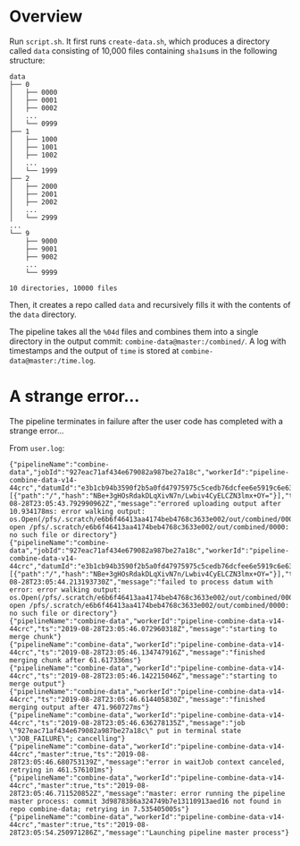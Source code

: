 # Overview

Run `script.sh`. It first runs `create-data.sh`, which produces a directory called `data` consisting of 10,000 files containing `sha1sum`s in the following structure:

```
data
├── 0
│   ├── 0000
│   ├── 0001
│   ├── 0002
│   ...
│   └── 0999
├── 1
│   ├── 1000
│   ├── 1001
│   ├── 1002
│   ...
│   └── 1999
├── 2
│   ├── 2000
│   ├── 2001
│   ├── 2002
│   ...
│   └── 2999
...
└── 9
    ├── 9000
    ├── 9001
    ├── 9002
    ...
    └── 9999

10 directories, 10000 files
```

Then, it creates a repo called `data` and recursively fills it with the contents of the `data` directory.

The pipeline takes all the `%04d` files and combines them into a single directory in the output commit: `combine-data@master:/combined/`. A log with timestamps and the output of `time` is stored at `combine-data@master:/time.log`.

# A strange error...

The pipeline terminates in failure after the user code has completed with a strange error...

From `user.log`:

```
{"pipelineName":"combine-data","jobId":"927eac71af434e679082a987be27a18c","workerId":"pipeline-combine-data-v14-44crc","datumId":"e3b1cb94b3590f2b5a0fd47975975c5cedb76dcfee6e5919c6e6338c20da6fe2","data":[{"path":"/","hash":"NBe+3gHOsRdakDLqXivN7n/Lwbiv4CyELCZN3lmx+OY="}],"ts":"2019-08-28T23:05:43.792990962Z","message":"errored uploading output after 10.934178ms: error walking output: os.Open(/pfs/.scratch/e6b6f46413aa4174beb4768c3633e002/out/combined/0000): open /pfs/.scratch/e6b6f46413aa4174beb4768c3633e002/out/combined/0000: no such file or directory"}
{"pipelineName":"combine-data","jobId":"927eac71af434e679082a987be27a18c","workerId":"pipeline-combine-data-v14-44crc","datumId":"e3b1cb94b3590f2b5a0fd47975975c5cedb76dcfee6e5919c6e6338c20da6fe2","data":[{"path":"/","hash":"NBe+3gHOsRdakDLqXivN7n/Lwbiv4CyELCZN3lmx+OY="}],"ts":"2019-08-28T23:05:44.213193730Z","message":"failed to process datum with error: error walking output: os.Open(/pfs/.scratch/e6b6f46413aa4174beb4768c3633e002/out/combined/0000): open /pfs/.scratch/e6b6f46413aa4174beb4768c3633e002/out/combined/0000: no such file or directory"}
{"pipelineName":"combine-data","workerId":"pipeline-combine-data-v14-44crc","ts":"2019-08-28T23:05:46.072960318Z","message":"starting to merge chunk"}
{"pipelineName":"combine-data","workerId":"pipeline-combine-data-v14-44crc","ts":"2019-08-28T23:05:46.134747916Z","message":"finished merging chunk after 61.617336ms"}
{"pipelineName":"combine-data","workerId":"pipeline-combine-data-v14-44crc","ts":"2019-08-28T23:05:46.142215046Z","message":"starting to merge output"}
{"pipelineName":"combine-data","workerId":"pipeline-combine-data-v14-44crc","ts":"2019-08-28T23:05:46.614405830Z","message":"finished merging output after 471.960727ms"}
{"pipelineName":"combine-data","workerId":"pipeline-combine-data-v14-44crc","ts":"2019-08-28T23:05:46.636278135Z","message":"job \"927eac71af434e679082a987be27a18c\" put in terminal state \"JOB_FAILURE\"; cancelling"}
{"pipelineName":"combine-data","workerId":"pipeline-combine-data-v14-44crc","master":true,"ts":"2019-08-28T23:05:46.680753139Z","message":"error in waitJob context canceled, retrying in 461.576101ms"}
{"pipelineName":"combine-data","workerId":"pipeline-combine-data-v14-44crc","master":true,"ts":"2019-08-28T23:05:46.711520852Z","message":"master: error running the pipeline master process: commit 3d9878386a324749b7e13110913aed16 not found in repo combine-data; retrying in 7.535405005s"}
{"pipelineName":"combine-data","workerId":"pipeline-combine-data-v14-44crc","master":true,"ts":"2019-08-28T23:05:54.250971286Z","message":"Launching pipeline master process"}
```
